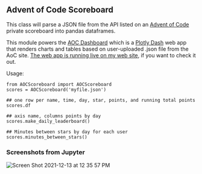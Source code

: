 
## Advent of Code Scoreboard

This class will parse a JSON file from the API listed on an [Advent of Code](https://adventofcode.com) private scoreboard into pandas dataframes.

This module powers the [AOC Dashboard](https://github.com/astrowonk/aoc_dashboard) which is a [Plotly Dash](https://dash.plotly.com) web app that renders charts and tables based on user-uploaded .json file from the AoC site. [The web app is running live on my web site](https://marcoshuerta.com/dash/aoc/), if you want to check it out.

Usage:

```
from AOCScoreboard import AOCScoreboard
scores = AOCScoreboard('myfile.json')

## one row per name, time, day, star, points, and running total points
scores.df

## axis name, columns points by day
scores.make_daily_leaderboard()

## Minutes between stars by day for each user
scores.minutes_between_stars()

```


### Screenshots from Jupyter


![Screen Shot 2021-12-13 at 12 35 57 PM](https://user-images.githubusercontent.com/13702392/145860893-08c0833a-75cd-49a2-9eca-9d3b0490d9e3.png)
